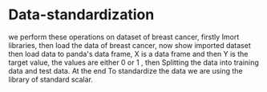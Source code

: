 # Data-standardization
we perform these operations on dataset of breast cancer, firstly Imort libraries, then load the data of breast cancer, now show imported dataset then load data to panda's data frame, X is a data frame and then Y is the target value, the values are either 0 or 1 , then Splitting the data into training data and test data. At the end To standardize the data we are using the library of standard scalar.
